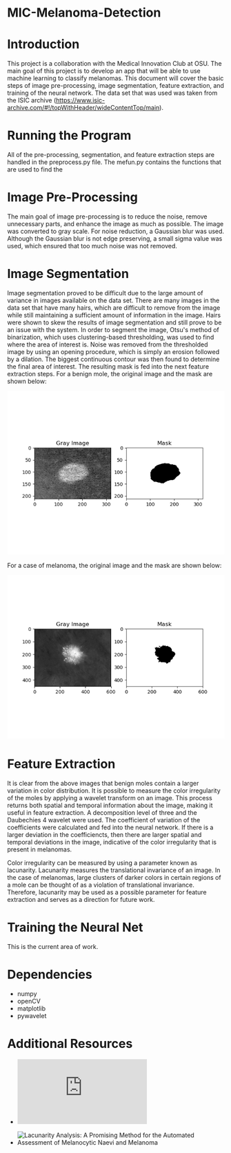 # MIC-Melanoma-Detection


# Introduction
This project is a collaboration with the Medical Innovation Club at OSU. The main goal of this project is to develop an app that will be able to use machine learning to classify melanomas. This document will cover the basic steps of image pre-processing, image segmentation, feature extraction, and training of the neural network. The data set that was used was taken from the ISIC archive (https://www.isic-archive.com/#!/topWithHeader/wideContentTop/main). 

# Running the Program
All of the pre-processing, segmentation, and feature extraction steps are handled in the preprocess.py file. The mefun.py contains the functions that are used to find the 

# Image Pre-Processing
The main goal of image pre-processing is to reduce the noise, remove unnecessary parts, and enhance the image as much as possible. The image was converted to gray scale. For noise reduction, a Gaussian blur was used. Although the Gaussian blur is not edge preserving, a small sigma value was used, which ensured that too much noise was not removed. 

# Image Segmentation
Image segmentation proved to be difficult due to the large amount of variance in images available on the data set. There are many images in the data set that have many hairs, which are difficult to remove from the image while still maintaining a sufficient amount of information in the image. Hairs were shown to skew the results of image segmentation and still prove to be an issue with the system. In order to segment the image, Otsu's method of binarization, which uses clustering-based thresholding, was used to find where the area of interest is. Noise was removed from the thresholded image by using an opening procedure, which is simply an erosion followed by a dilation. The biggest continuous contour was then found to determine the final area of interest. The resulting mask is fed into the next feature extraction steps. For a benign mole, the original image and the mask are shown below:

![](images/Gray_Mask_benign.png)

For a case of melanoma, the original image and the mask are shown below:

![](images/Gray_Mask_melanoma1.png)

# Feature Extraction
It is clear from the above images that benign moles contain a larger variation in color distribution. It is possible to measure the color irregularity of the moles by applying a wavelet transform on an image. This process returns both spatial and temporal information about the image, making it useful in feature extraction. A decomposition level of three and the Daubechies 4 wavelet were used. The coefficient of variation of the coefficients were calculated and fed into the neural network. If there is a larger deviation in the coefficiencts, then there are larger spatial and temporal deviations in the image, indicative of the color irregularity that is present in melanomas. 

Color irregularity can be measured by using a parameter known as lacunarity. Lacunarity measures the translational invariance of an image. In the case of melanomas, large clusters of darker colors in certain regions of a mole can be thought of as a violation of translational invariance. Therefore, lacunarity may be used as a possible parameter for feature extraction and serves as a direction for future work.     

# Training the Neural Net
This is the current area of work.

# Dependencies
- numpy
- openCV
- matplotlib
- pywavelet

# Additional Resources
- ![Melanoma Diagnosis by the Use of Wavelet Analysis based on Morphological Operators](https://pdfs.semanticscholar.org/d858/469887adae7e32f81eba8cb80fcc76dd45b5.pdf)

- ![Lacunarity Analysis: A Promising Method for the Automated Assessment of Melanocytic Naevi and Melanoma](https://journals.plos.org/plosone/article?id=10.1371/journal.pone.0007449)
